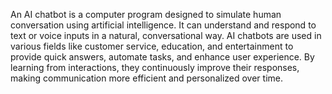 An AI chatbot is a computer program designed to simulate human conversation using artificial intelligence. It can understand and respond to text or voice inputs in a natural, conversational way. AI chatbots are used in various fields like customer service, education, and entertainment to provide quick answers, automate tasks, and enhance user experience. By learning from interactions, they continuously improve their responses, making communication more efficient and personalized over time.








